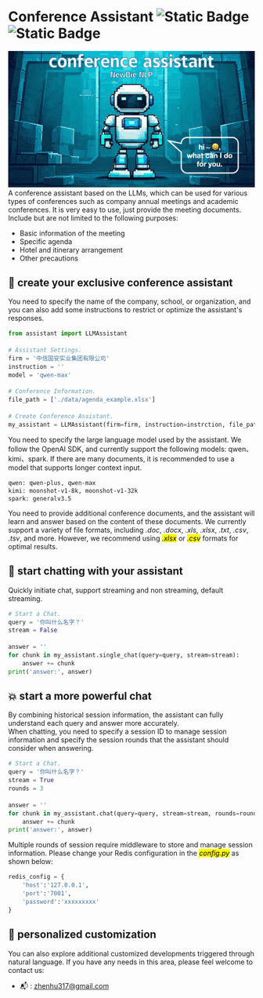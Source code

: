 # Conference Assistant ![Static Badge](https://img.shields.io/badge/Apache-2.0-green) ![Static Badge](https://img.shields.io/badge/NewBie-NLP-blue)  
![project_logo](./images/conference_assistant_logo.png)
A conference assistant based on the LLMs, which can be used for various types of conferences such as company annual meetings and academic conferences. It is very easy to use, just provide the meeting documents.  
Include but are not limited to the following purposes:
- Basic information of the meeting
- Specific agenda
- Hotel and itinerary arrangement
- Other precautions  
## 🤖 create your exclusive conference assistant  
You need to specify the name of the company, school, or organization, and you can also add some instructions to restrict or optimize the assistant's responses.   
```python 
from assistant import LLMAssistant

# Assistant Settings.
firm = '中信国安实业集团有限公司' 
instruction = '' 
model = 'qwen-max'

# Conference Information.
file_path = ['./data/agenda_example.xlsx'] 
        
# Create Conference Assistant.
my_assistant = LLMAssistant(firm=firm, instruction=instrction, file_path=file_path, model=model)
```  
You need to specify the large language model used by the assistant. We follow the OpenAI SDK, and currently support the following models: qwen、kimi、spark. If there are many documents, it is recommended to use a model that supports longer context input.  
```
qwen: qwen-plus, qwen-max  
kimi: moonshot-v1-8k, moonshot-v1-32k  
spark: generalv3.5  
``` 
You need to provide additional conference documents, and the assistant will learn and answer based on the content of these documents. We currently support a variety of file formats, including *.doc*, *.docx*, *.xls*, *.xlsx*, *.txt*, *.csv*, *.tsv*, and more. However, we recommend using <mark>*.xlsx*</mark> or <mark>*.csv*</mark> formats for optimal results.   
## 💫 start chatting with your assistant  
Quickly initiate chat, support streaming and non streaming, default streaming.
```python 
# Start a Chat.
query = '你叫什么名字？'
stream = False

answer = ''
for chunk in my_assistant.single_chat(query=query, stream=stream):
    answer += chunk
print('answer:', answer)
```
## 💥 start a more powerful chat  
By combining historical session information, the assistant can fully understand each query and answer more accurately.  
When chatting, you need to specify a session ID to manage session information and specify the session rounds that the assistant should consider when answering.
```python 
# Start a Chat.
query = '你叫什么名字？'
stream = True
rounds = 3

answer = ''
for chunk in my_assistant.chat(query=query, stream=stream, rounds=rounds):
    answer += chunk
print('answer:', answer)
```
Multiple rounds of session require middleware to store and manage session information. Please change your Redis configuration in the <mark>*config.py*</mark> as shown below:      
```python  
redis_config = {
    'host':'127.0.0.1',
    'port':'7001',
    'password':'xxxxxxxxx'
}
```
## 🤝 personalized customization
You can also explore additional customized developments triggered through natural language. If you have any needs in this area, please feel welcome to contact us:  
- 📬 : zhenhu317@gmail.com  